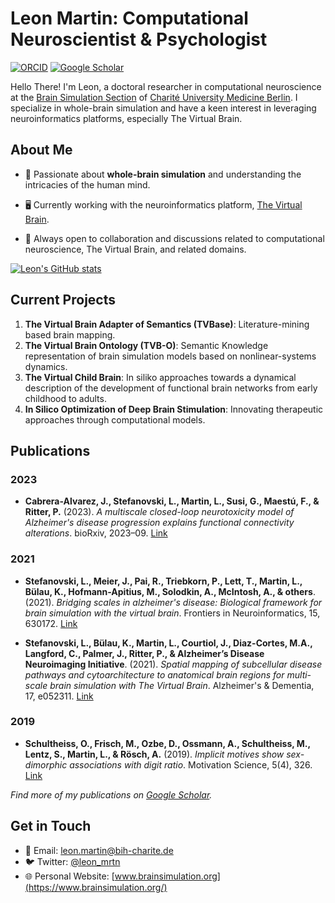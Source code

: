# Leon Martin: Computational Neuroscientist & Psychologist
[![ORCID](https://img.shields.io/badge/ORCID-0000--0002--2599--0165-9745f5?style=flat-square.svg)](https://orcid.org/0000-0002-2599-0165)
[![Google Scholar](https://img.shields.io/badge/Google-Scholar-orange?style=flat-square.svg)](https://scholar.google.com/citations?user=u2lL5j8AAAAJ&hl=en)

Hello There! I'm Leon, a doctoral researcher in computational neuroscience at the [Brain Simulation Section](https://www.brainsimulation.org) of [Charité University Medicine Berlin](https://neurologie.charite.de/en/metas/person_detail/person/address_detail/leon_martin_bsc-1/). I specialize in whole-brain simulation and have a keen interest in leveraging neuroinformatics platforms, especially The Virtual Brain.

## About Me

- 🧠 Passionate about **whole-brain simulation** and understanding the intricacies of the human mind.
  
- 🖥 Currently working with the neuroinformatics platform, [The Virtual Brain](https://www.thevirtualbrain.org/).
  
- 🤝 Always open to collaboration and discussions related to computational neuroscience, The Virtual Brain, and related domains.

[![Leon's GitHub stats](https://github-readme-stats.vercel.app/api?username=leon-k-martin)](https://github.com/anuraghazra/github-readme-stats)

## Current Projects

1. **The Virtual Brain Adapter of Semantics (TVBase)**: Literature-mining based brain mapping.
2. **The Virtual Brain Ontology (TVB-O)**: Semantic Knowledge representation of brain simulation models based on nonlinear-systems dynamics.
3. **The Virtual Child Brain**: In siliko approaches towards a dynamical description of the development of functional brain networks from early childhood to adults.
4. **In Silico Optimization of Deep Brain Stimulation**: Innovating therapeutic approaches through computational models.

## Publications

### 2023

- **Cabrera-Alvarez, J., Stefanovski, L., Martin, L., Susi, G., Maestú, F., & Ritter, P.** (2023). *A multiscale closed-loop neurotoxicity model of Alzheimer's disease progression explains functional connectivity alterations*. bioRxiv, 2023–09. [Link](#)

### 2021

- **Stefanovski, L., Meier, J., Pai, R., Triebkorn, P., Lett, T., Martin, L., Bülau, K., Hofmann-Apitius, M., Solodkin, A., McIntosh, A., & others**. (2021). *Bridging scales in alzheimer's disease: Biological framework for brain simulation with the virtual brain*. Frontiers in Neuroinformatics, 15, 630172. [Link](#)

- **Stefanovski, L., Bülau, K., Martin, L., Courtiol, J., Diaz-Cortes, M.A., Langford, C., Palmer, J., Ritter, P., & Alzheimer’s Disease Neuroimaging Initiative**. (2021). *Spatial mapping of subcellular disease pathways and cytoarchitecture to anatomical brain regions for multi-scale brain simulation with The Virtual Brain*. Alzheimer's & Dementia, 17, e052311. [Link](#)

### 2019

- **Schultheiss, O., Frisch, M., Ozbe, D., Ossmann, A., Schultheiss, M., Lentz, S., Martin, L., & Rösch, A.** (2019). *Implicit motives show sex-dimorphic associations with digit ratio*. Motivation Science, 5(4), 326. [Link](#)



*Find more of my publications on [Google Scholar](https://scholar.google.com/citations?user=u2lL5j8AAAAJ&hl=en).*

## Get in Touch
- 📧 Email: leon.martin@bih-charite.de
- 🐦 Twitter: [@leon_mrtn](https://twitter.com/leon_mrtn)
- 🌐 Personal Website: [www.brainsimulation.org](https://www.brainsimulation.org/)

